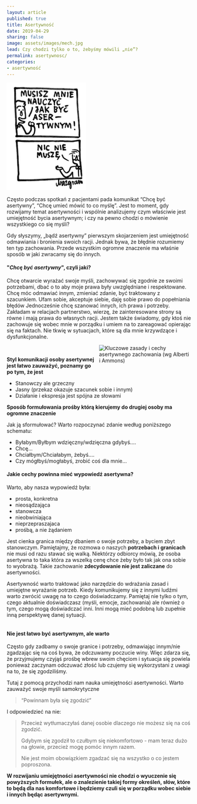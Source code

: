 ```yaml
---
layout: article
published: true
title: Asertywność
date: 2019-04-29
sharing: false
image: assets/images/mech.jpg
lead: Czy chodzi tylko o to, żebyśmy mówili „nie”?
permalink: asertywnosc/
categories:
- asertywność
---
```


![mem asertywność](/assets/images/15566503140782102167087.png)

Często podczas spotkań z pacjentami pada komunikat “Chcę być asertywny”, “Chcę umieć mówić to co myślę”. Jest to moment, gdy rozwijamy temat asertywności i wspólnie analizujemy czym właściwie jest umiejętność bycia asertywnym; i czy na pewno chodzi o mówienie wszystkiego co się myśli?

Gdy słyszymy, „bądź asertywny” pierwszym skojarzeniem jest umiejętność odmawiania i bronienia swoich racji. Jednak bywa, że błędnie rozumiemy ten typ zachowania. Przede wszystkim ogromne znaczenie ma właśnie sposób w jaki zwracamy się do innych.

#### "_Chcę być asertywny_", czyli jaki?

Chcę otwarcie wyrażać swoje myśli, zachowywać się zgodnie ze swoimi potrzebami, dbać o to aby moje prawa były uwzględniane i respektowane. Chcę móc odmawiać innym, zmieniać zdanie, być traktowany z szacunkiem. Ufam sobie, akceptuje siebie, daję sobie prawo do popełniania błędów Jednocześnie chcę  szanować innych, ich prawa i potrzeby. Zakładam w relacjach partnerstwo, wierzę, że zainteresowane strony są równe i mają prawa do własnych racji.  Jestem  także świadomy, gdy ktoś nie zachowuje się wobec mnie w porządku i umiem na to zareagować opierając się na faktach. Nie tkwię w sytuacjach, które są dla mnie krzywdzące i dysfunkcjonalne.
 
<img src="{{root_url}}/assets/images/zasady-asertywnosci.jpg" alt="Kluczowe zasady i cechy asertywnego zachowania (wg Alberti i Ammons)" style="float: right; width: 50%; margin-left: 10px" />
<br>

**Styl komunikacji osoby asertywnej jest łatwo zauważyć,  poznamy go po tym, że jest**

- Stanowczy ale grzeczny
- Jasny (przekaz okazuje szacunek sobie i innym)
- Działanie i ekspresja  jest spójna ze słowami
 
**Sposób formułowania prośby którą kierujemy do drugiej osoby ma ogromne znaczenie**

Jak ją sformułować? Warto rozpoczynać zdanie według poniższego schematu:
 
- Byłabym/Byłbym wdzięczny/wdzięczna gdybyś….
- Chcę...
- Chciałbym/Chciałabym, żebyś….
- Czy mógłbyś/mogłabyś, zrobić coś dla mnie…

#### Jakie cechy powinna mieć wypowiedź asertywna? 

Warto, aby nasza wypowiedź była: 
 
- prosta, konkretna
- nieosądzająca 
- stanowcza
- nieobwiniająca
- nieprzepraszajaca
- prośbą, a nie żądaniem
 
Jest cienka granica między dbaniem o swoje potrzeby, a byciem zbyt stanowczym. Pamiętajmy, że rozmowa o naszych **potrzebach i granicach** nie musi od razu stawać się walką.  Niektórzy odbiorcy mówią, że osoba asertywna to taka która za wszelką cenę chce żeby było tak jak ona sobie to wyobrażą. Takie zachowanie **zdecydowanie nie jest zaliczane** do asertywności.
 
Asertywność warto traktować jako narzędzie do wdrażania zasad i umiejętne wyrażanie potrzeb. Kiedy komunikujemy  się z innymi ludźmi warto zwrócić uwagę na to czego doświadczamy. Pamiętaj nie tylko o tym, czego aktualnie doświadczasz (myśli, emocje, zachowania) ale również o tym, czego mogą doświadczać inni.
Inni mogą mieć podobną lub zupełnie  inną perspektywę danej sytuacji.
 
<div style="clear: both"></div>
 
#### Nie jest łatwo być asertywnym, ale warto

Często gdy zadbamy o swoje granice i potrzeby, odmawiając innym/nie zgadzając się na coś  bywa, że odczuwamy poczucie winy. Więc zdarza się, że przyjmujemy czyjąś prośbę wbrew swoim chęciom i sytuacja się powiela ponieważ zaczynam odczuwać złość lub czujemy się wykorzystani z uwagi na to, że się zgodziliśmy.

Tutaj z pomocą przychodzi nam nauka umiejętności asertywności. Warto zauważyć swoje myśli samokrytyczne 

> “Powinnam była się zgodzić”

I odpowiedzieć  na nie: 

> Przecież wytłumaczyłaś danej osobie dlaczego nie możesz się na coś zgodzić.
>
> Gdybym się zgodził to czułbym się niekomfortowo - mam teraz dużo na głowie, przecież mogę pomóc innym razem.
>
> Nie jest moim obowiązkiem zgadzać się na wszystko o co jestem poproszona.

**W rozwijaniu umiejętności asertywności nie chodzi o wyuczenie się powyższych formułek, ale o znalezienie takiej formy określeń, słów, które to będą dla nas komfortowe i  będziemy czuli się w porządku wobec siebie i innych będąc asertywnymi.**
